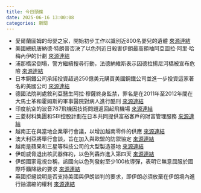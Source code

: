 ```yaml
---
title: 今日頭條
date: 2025-06-16 13:00:08
categories: 新聞            
---
```

- 愛爾蘭圖姆的母嬰之家，開始初步工作以識別近800名嬰兒的遺體 [來源連結](https://www.theguardian.com/world/2025/jun/16/preparatory-work-to-identify-remains-of-800-infants-at-irish-mother-and-baby-home-begins)
- 美國總統唐納德·特朗普否決了以色列近日殺害伊朗最高領袖阿亞圖拉·阿里·哈梅內伊的計劃 [來源連結](https://www.thehindu.com/news/morning-digest-june-16-2025/article69699694.ece)
- 浦那橋梁倒塌，警方繼續搜尋行動，法德納維斯表示因德拉揚尼河橋被宣布危險 [來源連結](https://www.thehindu.com/news/national/maharashtra/pune-bridge-collapse-police-continue-search-operation-fadnavis-says-indrayani-river-bridge-was-declared-dangerous/article69700427.ece)
- 日本鋼鐵公司承諾投資超過250億美元購買美國鋼鐵公司並進一步投資這家著名的美國公司 [來源連結](https://www.japantimes.co.jp/business/2025/06/16/companies/nippon-steel-golden/)
- 德國法院判處敘利亞醫生阿拉·穆薩終身監禁，罪名是在2011年至2012年間在大馬士革和霍姆斯的軍事醫院對病人進行酷刑 [來源連結](https://www.theguardian.com/world/2025/jun/16/german-court-sentences-syrian-doctor-alaa-mousa-to-life-in-jail-for-crimes-against-humanity)
- 印度航空的波音787飛機因技術問題返回起飛機場 [來源連結](https://www.thehindu.com/news/cities/bangalore/bike-taxi-ban-comes-into-effect-in-karnataka-but-some-aggregators-continue-to-operate/article69700157.ece)
- 三菱材料集團和SBI控股計劃在日本共同提供富裕客戶的財富管理服務 [來源連結](https://www.japantimes.co.jp/business/2025/06/16/companies/sumitomo-mitsui-sbi-wealth-management-venture/)
- 越南正在與當地企業舉行會議，以增加越南零件的供應 [來源連結](https://www.japantimes.co.jp/business/2025/06/16/economy/us-vietnam-chinese-tech/)
- 澳大利亞將舉行會談，旨在加入與歐盟的防禦協定 [來源連結](https://www.theguardian.com/australia-news/2025/jun/16/australia-to-hold-talks-aimed-at-entering-defence-pact-with-eu)
- 越南是蘋果和三星等科技公司的大型製造基地 [來源連結](https://www.japantimes.co.jp/business/2025/06/16/economy/us-vietnam-chinese-tech/)
- 伊朗威脅退出核武器條約，以色列轟炸進入第四天 [來源連結](https://www.theguardian.com/world/2025/jun/16/iran-threatens-to-leave-nuclear-weapons-treaty-as-israeli-bombing-enters-fourth-day)
- 伊朗國家電視台稱，該國向以色列發射至少100枚導彈，表明它無意屈服於國際呼籲降級的要求 [來源連結](https://www.theguardian.com/world/2025/jun/16/israel-iran-conflict-tel-aviv-haifa-missile-strike)
- 英國拒絕說明是否支持美國與伊朗談判的要求，即伊朗必須放棄在伊朗境內進行鈾濃縮的權利 [來源連結](https://www.theguardian.com/world/live/2025/jun/16/israel-iran-conflict-haifa-power-plant-tel-aviv-missile-strike-live-updates-middle-east)



